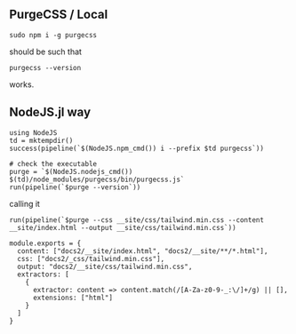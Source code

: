 ## PurgeCSS / Local

```
sudo npm i -g purgecss
```

should be such that

```
purgecss --version
```

works.

## NodeJS.jl way

```
using NodeJS
td = mktempdir()
success(pipeline(`$(NodeJS.npm_cmd()) i --prefix $td purgecss`))

# check the executable
purge = `$(NodeJS.nodejs_cmd()) $(td)/node_modules/purgecss/bin/purgecss.js`
run(pipeline(`$purge --version`))
```

calling it

```
run(pipeline(`$purge --css __site/css/tailwind.min.css --content __site/index.html --output __site/css/tailwind.min.css`))
```

```
module.exports = {
  content: ["docs2/__site/index.html", "docs2/__site/**/*.html"],
  css: ["docs2/_css/tailwind.min.css"],
  output: "docs2/__site/css/tailwind.min.css",
  extractors: [
    {
      extractor: content => content.match(/[A-Za-z0-9-_:\/]+/g) || [],
      extensions: ["html"]
    }
  ]
}
```
